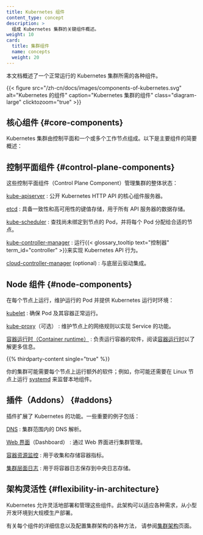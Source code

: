 ```yaml
---
title: Kubernetes 组件
content_type: concept
description: >
  组成 Kubernetes 集群的关键组件概述。
weight: 10
card:
  title: 集群组件
  name: concepts
  weight: 20
---
```

<!--
reviewers:
- lavalamp
title: Kubernetes Components
content_type: concept
description: >
  An overview of the key components that make up a Kubernetes cluster.
weight: 10
card:
  title: Components of a cluster
  name: concepts
  weight: 20
-->

<!-- overview -->

<!--
本页面概述了组成 Kubernetes 集群的基本组件。

{{ < figure src="/images/docs/components-of-kubernetes.svg" alt="Components of Kubernetes" caption="The components of a Kubernetes cluster" class="diagram-large" clicktozoom="true" >}}
-->
本文档概述了一个正常运行的 Kubernetes 集群所需的各种组件。

{{< figure src="/zh-cn/docs/images/components-of-kubernetes.svg" alt="Kubernetes 的组件" caption="Kubernetes 集群的组件" class="diagram-large" clicktozoom="true" >}}

<!-- body -->

<!--
## Core Components

A Kubernetes cluster consists of a control plane and one or more worker nodes.
Here's a brief overview of the main components:
-->
## 核心组件   {#core-components}

Kubernetes 集群由控制平面和一个或多个工作节点组成。以下是主要组件的简要概述：

<!--
### Control Plane Components

Manage the overall state of the cluster:

[kube-apiserver](/docs/concepts/architecture/#kube-apiserver)
: The core component server that exposes the Kubernetes HTTP API.

[etcd](/docs/concepts/architecture/#etcd)
: Consistent and highly-available key value store for all API server data.

[kube-scheduler](/docs/concepts/architecture/#kube-scheduler)
: Looks for Pods not yet bound to a node, and assigns each Pod to a suitable node.

[kube-controller-manager](/docs/concepts/architecture/#kube-controller-manager)
: Runs {{< glossary_tooltip text="controllers" term_id="controller" >}} to implement Kubernetes API behavior.

[cloud-controller-manager](/docs/concepts/architecture/#cloud-controller-manager) (optional)
: Integrates with underlying cloud provider(s).
-->
## 控制平面组件    {#control-plane-components}

这些控制平面组件（Control Plane Component）管理集群的整体状态：

[kube-apiserver](/zh-cn/docs/concepts/architecture/#kube-apiserver)
: 公开 Kubernetes HTTP API 的核心组件服务器。

[etcd](/zh-cn/docs/concepts/architecture/#etcd)
: 具备一致性和高可用性的键值存储，用于所有 API 服务器的数据存储。

[kube-scheduler](/zh-cn/docs/concepts/architecture/#kube-scheduler)
: 查找尚未绑定到节点的 Pod，并将每个 Pod 分配给合适的节点。

[kube-controller-manager](/zh-cn/docs/concepts/architecture/#kube-controller-manager)
: 运行{{< glossary_tooltip text="控制器" term_id="controller" >}}来实现 Kubernetes API 行为。

[cloud-controller-manager](/zh-cn/docs/concepts/architecture/#cloud-controller-manager) (optional)
: 与底层云驱动集成。

<!--
### Node Components

Run on every node, maintaining running pods and providing the Kubernetes runtime environment:

[kubelet](/docs/concepts/architecture/#kubelet)
: Ensures that Pods are running, including their containers.

[kube-proxy](/docs/concepts/architecture/#kube-proxy) (optional)
: Maintains network rules on nodes to implement {{< glossary_tooltip text="Services" term_id="service" >}}.

[Container runtime](/docs/concepts/architecture/#container-runtime)
: Software responsible for running containers. Read
  [Container Runtimes](/docs/setup/production-environment/container-runtimes/) to learn more.
-->
## Node 组件  {#node-components}

在每个节点上运行，维护运行的 Pod 并提供 Kubernetes 运行时环境：

[kubelet](/zh-cn/docs/concepts/architecture/#kubelet)
: 确保 Pod 及其容器正常运行。

[kube-proxy](/zh-cn/docs/concepts/architecture/#kube-proxy)（可选）
: 维护节点上的网络规则以实现 Service 的功能。

[容器运行时（Container runtime）](/zh-cn/docs/concepts/architecture/#container-runtime)
: 负责运行容器的软件，阅读[容器运行时](/zh-cn/docs/setup/production-environment/container-runtimes/)以了解更多信息。

{{% thirdparty-content single="true" %}}

<!--
Your cluster may require additional software on each node; for example, you might also
run [systemd](https://systemd.io/) on a Linux node to supervise local components.
-->
你的集群可能需要每个节点上运行额外的软件；例如，你可能还需要在 Linux
节点上运行 [systemd](https://systemd.io/) 来监督本地组件。

<!--
## Addons

Addons extend the functionality of Kubernetes. A few important examples include:
-->
## 插件（Addons）    {#addons}

插件扩展了 Kubernetes 的功能。一些重要的例子包括：

<!--
[DNS](/docs/concepts/architecture/#dns)
: For cluster-wide DNS resolution.

[Web UI](/docs/concepts/architecture/#web-ui-dashboard) (Dashboard)
: For cluster management via a web interface.

[Container Resource Monitoring](/docs/concepts/architecture/#container-resource-monitoring)
: For collecting and storing container metrics.

[Cluster-level Logging](/docs/concepts/architecture/#cluster-level-logging)
: For saving container logs to a central log store.
-->
[DNS](/zh-cn/docs/concepts/architecture/#dns)
: 集群范围内的 DNS 解析。

[Web 界面](/zh-cn/docs/concepts/architecture/#web-ui-dashboard)（Dashboard）
: 通过 Web 界面进行集群管理。

[容器资源监控](/zh-cn/docs/concepts/architecture/#container-resource-monitoring)
: 用于收集和存储容器指标。

[集群层面日志](/zh-cn/docs/concepts/architecture/#cluster-level-logging)
: 用于将容器日志保存到中央日志存储。

<!--
## Flexibility in Architecture

Kubernetes allows for flexibility in how these components are deployed and managed.
The architecture can be adapted to various needs, from small development environments
to large-scale production deployments.

For more detailed information about each component and various ways to configure your
cluster architecture, see the [Cluster Architecture](/docs/concepts/architecture/) page.
-->
## 架构灵活性    {#flexibility-in-architecture}

Kubernetes 允许灵活地部署和管理这些组件。此架构可以适应各种需求，从小型开发环境到大规模生产部署。

有关每个组件的详细信息以及配置集群架构的各种方法，
请参阅[集群架构](/zh-cn/docs/concepts/architecture/)页面。
